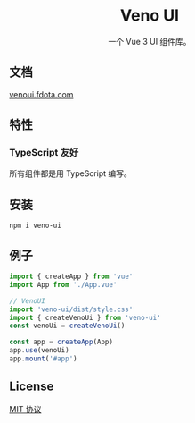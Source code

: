 <h1 align="center">Veno UI</h1>
<p align="center">一个 Vue 3 UI 组件库。</p>

## 文档

[venoui.fdota.com](http://venoui.fdota.com)

## 特性

### TypeScript 友好

所有组件都是用 TypeScript 编写。

## 安装

```shell
npm i veno-ui
```

## 例子

```typescript
import { createApp } from 'vue'
import App from './App.vue'

// VenoUI
import 'veno-ui/dist/style.css'
import { createVenoUi } from 'veno-ui'
const venoUi = createVenoUi()

const app = createApp(App)
app.use(venoUi)
app.mount('#app')
```

## License

[MIT 协议](./LICENSE)